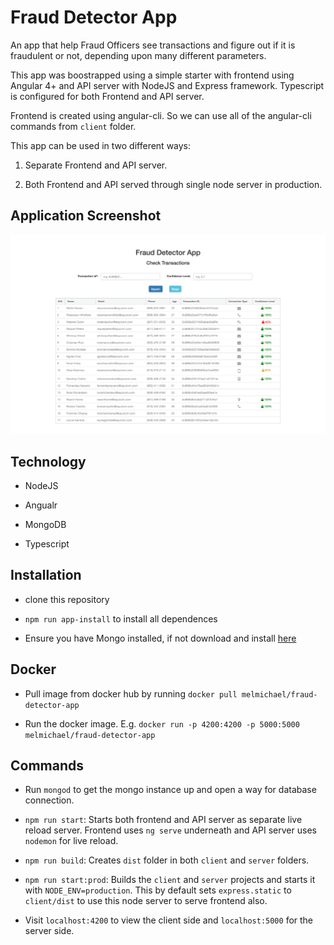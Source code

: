 # Fraud Detector App

An app that help Fraud Officers see transactions and figure out if it is fraudulent or not, depending upon many different parameters.

This app was boostrapped using a simple starter with frontend using Angular 4+ and API server with NodeJS and Express framework. Typescript is configured for both Frontend and API server.

Frontend is created using angular-cli. So we can use all of the angular-cli commands from `client` folder.

This app can be used in two different ways:

1. Separate Frontend and API server.

2. Both Frontend and API served through single node server in production.


## Application Screenshot

<img src="https://github.com/mel-michael/fraud-detector/blob/master/fraud-detector-app-view.png" alt="Fraud Detector App View" />


## Technology

- NodeJS

- Angualr

- MongoDB

- Typescript

## Installation

- clone this repository

- `npm run app-install` to install all dependences

- Ensure you have Mongo installed, if not download and install [here]('https://www.mongodb.com/download-center/community')

## Docker

- Pull image from docker hub by running `docker pull melmichael/fraud-detector-app` 

- Run the docker image. E.g. `docker run -p 4200:4200 -p 5000:5000 melmichael/fraud-detector-app`

## Commands
- Run `mongod` to get the mongo instance up and open a way for database connection.

- `npm run start`: Starts both frontend and API server as separate live reload server. Frontend uses `ng serve` underneath and API server uses `nodemon` for live reload.

- `npm run build`: Creates `dist` folder in both `client` and `server` folders.

- `npm run start:prod`: Builds the `client` and `server` projects and starts it with `NODE_ENV=production`. This by default sets `express.static` to `client/dist` to use this node server to serve frontend also.

- Visit `localhost:4200` to view the client side and `localhost:5000` for the server side.

